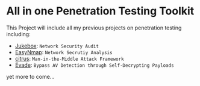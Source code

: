 
# All in one Penetration Testing Toolkit

This Project will include all my previous projects on penetration testing including:

- [Jukebox](https://github.com/emreutkan/jukebox): `Network Security Audit`
- [EasyNmap](https://github.com/emreutkan/EasyNmap): `Network Secrutiy Analysis`
- [citrus](https://github.com/emreutkan/citrus): `Man-in-the-Middle Attack Framework`
- [Evade](https://github.com/emreutkan/evade): `Bypass AV Detection through Self-Decrypting Payloads`

yet more to come...
